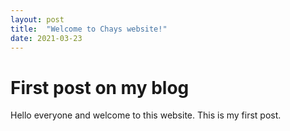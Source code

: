 ```yaml
---
layout: post
title:  "Welcome to Chays website!"
date: 2021-03-23
---
```


<h1>First post on my blog</h1>
Hello everyone and welcome to this website. This is my first post.
